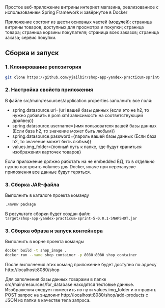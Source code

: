 Простое веб-приложение витрины интернет магазина, реализованное с использованием Spring Framework и завёрнутое в Docker

Приложение состоит из шести основных частей (модулей): страница витрины товаров, доступных для просмотра и покупки; 
страница товара; страница корзины покупателя; страница всех заказов; страница заказа; сервис покупки.

## Сборка и запуск

### 1. Клонирование репозитория

```bash 
git clone https://github.com/yjailbir/shop-app-yandex-practicum-sprint-5
```

### 2. Настройка свойств приложения

В файле src/main/resources/application.properties заполнить все поля:
- spring.datasource.url={url вашей базы данных (если это не h2, то нужно добавить в pom.xml зависимость на соответствующий драйвер)}
- spring.datasource.username={имя пользователя вашей базы данных (Если база h2, то значение может быть любым)}
- spring.datasource.password={пароль вашей базы данных (Если база h2, то значение может быть любым)}
- values.img_folder={полный путь к папке, где будут храниться изображения карточек товаров}

Если приложение должно работать на не embedded БД, то в отдельно нужно настроить volumes для Docker, иначе при перезапуске
приложения все данные будут теряться.

### 3. Сборка JAR-файла

Выполнить в каталоге проекта команду
```bash
./mvnw package
```

В результате сборки будет создан файл:  
`target/shop-app-yandex-practicum-sprint-5-0.0.1-SNAPSHOT.jar`

### 3. Сборка образа и запуск контейнера

Выполнить в корне проекта команды

```bash
docker build -t shop_image .
docker run --name shop_container -p 8080:8080 shop_container
```

После выполнения этих команд приложение будет доступно по адресу http://localhost:8080/shop

Для заполнения базы данных товарами в папке src/main/resources/for_database находятся тестовые данные.
Изображения следует поместить по пути values.img_folder и отправить POST запрос на эндпоинт http://localhost:8080/shop/add-products
с JSON из папки в качестве тела запроса. 